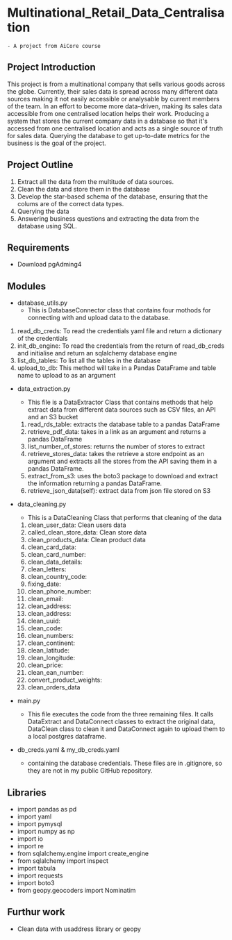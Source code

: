# Multinational_Retail_Data_Centralisation
    - A project from AiCore course
## Project Introduction
This project is from a multinational company that sells various goods across the globe. Currently, their sales data is spread across many different data sources making it not easily accessible or analysable by current members of the team. In an effort to become more data-driven, making its sales data accessible from one centralised location helps their work. Producing a system that stores the current company data in a database so that it's accessed from one centralised location and acts as a single source of truth for sales data. Querying the database to get up-to-date metrics for the business is the goal of the project. 

## Project Outline
1. Extract all the data from the multitude of data sources.
2. Clean the data and store them in the database
3. Develop the star-based schema of the database, ensuring that the colums are of the correct data types.
4. Querying the data
5. Answering business questions and extracting the data from the database using SQL.


## Requirements
- Download pgAdming4

## Modules

- database_utils.py
    - This is DatabaseConnector class that contains four mothods for connecting with and upload data to the database.

1. read_db_creds: To read the credentials yaml file and return a dictionary of the credentials
2. init_db_engine: To read the credentials from the return of read_db_creds and initialise and return an sqlalchemy database engine
3. list_db_tables: To list all the tables in the database
4. upload_to_db: This method will take in a Pandas DataFrame and table name to upload to as an argument


- data_extraction.py
    - This file is a DataExtractor Class that contains methods that help extract data from different data sources such as CSV files, an API and an S3 bucket

    1. read_rds_table: extracts the database table to a pandas DataFrame
    2. retrieve_pdf_data: takes in a link as an argument and returns a pandas DataFrame
    3. list_number_of_stores: returns the number of stores to extract
    4. retrieve_stores_data: takes the retrieve a store endpoint as an argument and extracts all the stores from the API saving them in a pandas DataFrame.
    5. extract_from_s3: uses the boto3 package to download and extract the information returning a pandas DataFrame.
    6. retrieve_json_data(self): extract data from json file stored on S3



- data_cleaning.py
    - This is a DataCleaning Class that performs that cleaning of the data 

    1. clean_user_data: Clean users data
    2. called_clean_store_data: Clean store data
    3. clean_products_data: Clean product data
    4. clean_card_data:
    5. clean_card_number:
    6. clean_data_details:
    7. clean_letters:  
    8. clean_country_code: 
    9. fixing_date:
    10. clean_phone_number:
    11. clean_email:
    12. clean_address:
    13. clean_address:
    14. clean_uuid:
    15. clean_code:
    16. clean_numbers:
    17. clean_continent:
    18. clean_latitude:
    19. clean_longitude:
    20. clean_price:
    21. clean_ean_number:
    22. convert_product_weights:
    23. clean_orders_data


- main.py
    - This file executes the code from the three remaining files. It calls DataExtract and DataConnect classes to extract the original data, DataClean class to clean it and DataConnect again to upload them to a local postgres dataframe.

- db_creds.yaml & my_db_creds.yaml
    - containing the database credentials. These files are in .gitignore, so they are not in my public GitHub repository.




## Libraries
- import pandas as pd
- import yaml
- import pymysql
- import numpy as np
- import io
- import re
- from sqlalchemy.engine import create_engine
- from sqlalchemy import inspect
- import tabula
- import requests
- import boto3
- from geopy.geocoders import Nominatim


## Furthur work
- Clean data with usaddress library or geopy